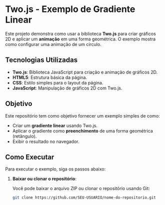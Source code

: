 # Two.js - Exemplo de Gradiente Linear

Este projeto demonstra como usar a biblioteca **Two.js** para criar gráficos 2D e aplicar um **animação** em uma forma geométrica. O exemplo mostra como configurar uma animação de um circulo.

## Tecnologias Utilizadas

- **Two.js**: Biblioteca JavaScript para criação e animação de gráficos 2D.
- **HTML5**: Estrutura básica da página.
- **CSS**: Estilo simples para o layout da página.
- **JavaScript**: Manipulação de gráficos 2D com Two.js.

## Objetivo

Este repositório tem como objetivo fornecer um exemplo simples de como:

- Criar um **gradiente linear** usando Two.js.
- Aplicar o gradiente como **preenchimento** de uma forma geométrica (retângulo).
- Exibir o resultado no navegador.

## Como Executar

Para executar o exemplo, siga os passos abaixo:

1. **Baixar ou clonar o repositório**:

   Você pode baixar o arquivo ZIP ou clonar o repositório usando Git:

   ```bash
   git clone https://github.com/SEU-USUARIO/nome-do-repositorio.git

